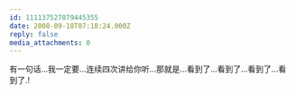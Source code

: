 ```yaml
---
id: 111137527879445355
date: 2008-09-18T07:18:24.000Z
reply: false
media_attachments: 0
---
```


有一句话...我一定要...连续四次讲给你听...那就是...看到了...看到了...看到了...看到了.!

